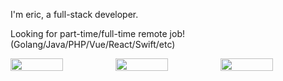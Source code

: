 I'm eric, a full-stack developer.

Looking for part-time/full-time remote job! (Golang/Java/PHP/Vue/React/Swift/etc)

<div style="display: flex">
  <img style="width: 50%; height: auto" src="https://streak-stats.demolab.com?user=er1c-zh&date_format=%5BY.%5Dn.j"/>
  <img style="width: 50%; height: auto" src="https://github-readme-stats.vercel.app/api?username=er1c-zh&show_icons=true"/>
  <img style="width: 50%; height: auto" src="https://github-readme-stats.vercel.app/api/top-langs/?username=er1c-zh&layout=compact&hide=antlr"/>
</div>

<!---
er1c-zh/er1c-zh is a ✨ special ✨ repository because its `README.md` (this file) appears on your GitHub profile.
You can click the Preview link to take a look at your changes.
--->
